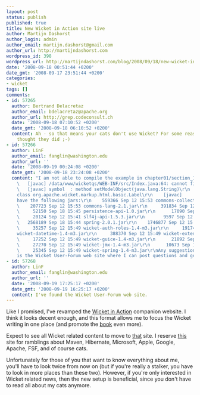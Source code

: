 ```yaml
---
layout: post
status: publish
published: true
title: New Wicket in Action site live
author: Martijn Dashorst
author_login: admin
author_email: martijn.dashorst@gmail.com
author_url: http://martijndashorst.com
wordpress_id: 398
wordpress_url: http://martijndashorst.com/blog/2008/09/18/new-wicket-in-action-site-live/
date: '2008-09-18 00:51:44 +0200'
date_gmt: '2008-09-17 23:51:44 +0200'
categories:
- wicket
tags: []
comments:
- id: 57265
  author: Bertrand Delacretaz
  author_email: bdelacretaz@apache.org
  author_url: http://grep.codeconsult.ch
  date: '2008-09-18 07:10:52 +0200'
  date_gmt: '2008-09-18 06:10:52 +0200'
  content: Ah - so that means your cats don't use Wicket? For some reason I always
    thought they did ;-)
- id: 57266
  author: LinF
  author_email: fanglin@washington.edu
  author_url: ''
  date: '2008-09-19 00:24:08 +0200'
  date_gmt: '2008-09-18 23:24:08 +0200'
  content: "I am not able to compile the example in chapter01/section_1_3/ echo app:\r\n
    \   [javac] /data/www/wicketqs/WEB-INF/src/Index.java:64: cannot find symbol\r\n
    \   [javac] symbol  : method setModelObject(java.lang.String)\r\n    [javac] location:
    class org.apache.wicket.markup.html.basic.Label\r\n    [javac]         label.setModelObject(value);\r\nI
    have the following jars:\r\n    559366 Sep 12 15:53 commons-collections-3.1.jar\r\n
    \    207723 Sep 12 15:53 commons-lang-2.1.jar\r\n     391834 Sep 12 14:48 log4j-1.2.15.jar\r\n
    \     52150 Sep 18 15:45 persistence-api-1.0.jar\r\n      17090 Sep 12 13:55 portlet-api-1.0.jar\r\n
    \     20124 Sep 12 15:41 slf4j-api-1.5.3.jar\r\n       9597 Sep 12 14:14 slf4j-log4j12-1.5.3.jar\r\n
    \   2568189 Sep 18 15:44 spring-2.0.1.jar\r\n    1746877 Sep 12 15:49 wicket-1.4-m3.jar\r\n
    \     35257 Sep 12 15:49 wicket-auth-roles-1.4-m3.jar\r\n     191744 Sep 12 15:49
    wicket-datetime-1.4-m3.jar\r\n     388370 Sep 12 15:49 wicket-extensions-1.4-m3.jar\r\n
    \     17252 Sep 12 15:49 wicket-guice-1.4-m3.jar\r\n      21892 Sep 12 15:49 wicket-ioc-1.4-m3.jar\r\n
    \     27270 Sep 12 15:49 wicket-jmx-1.4-m3.jar\r\n      10673 Sep 12 15:49 wicket-objectsizeof-agent-1.4-m3.jar\r\n
    \     25345 Sep 12 15:49 wicket-spring-1.4-m3.jar\r\nAny suggestion?\r\n\r\nWhere
    is the Wicket User-Forum web site where I can post questions and get help?"
- id: 57268
  author: LinF
  author_email: fanglin@washington.edu
  author_url: ''
  date: '2008-09-19 17:25:17 +0200'
  date_gmt: '2008-09-19 16:25:17 +0200'
  content: I've found the Wicket User-Forum web site.
---
```

<p>Like I promised, I've revamped the <a href="http://wicketinaction.com">Wicket in Action</a> companion website. I think it looks decent enough, and this format allows me to focus the Wicket writing in one place (and promote the <a href="http://manning.com/dashorst">book</a> even more).</p>
<p>Expect to see all Wicket related content to move to <a href="http://wicketinaction.com">that</a> site. I reserve <a href="http://martijndashorst.com">this</a> site for ramblings about Maven, Hibernate, Microsoft, Apple, Google, Apache, FSF, and of course cats. </p>
<p>Unfortunately for those of you that want to know everything about me, you'll have to look twice from now on (but if you're really a stalker, you have to look in more places than these two). However, if you're only interested in Wicket related news, then the new setup is beneficial, since you don't have to read all about my cats anymore.</p>
